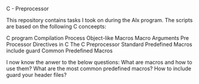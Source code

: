 C - Preprocessor

This repository contains tasks I took on during the Alx program. The scripts are based on the following C conceepts:

C program Compilation Process
Object-like Macros
Macro Arguments
Pre Processor Directives in C
The C Preprocessor
Standard Predefined Macros
include guard
Common Predefined Macros

I now know the anwer to the below questions:
What are macros and how to use them?
What are the most common predefined macros?
How to include guard your header files?
